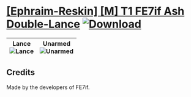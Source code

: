 # [\[Ephraim-Reskin\] \[M\] T1 FE7if Ash Double-Lance](https://git.io/Jisy3) [![Download](https://img.shields.io/badge/Download--red?style=social&logo=github)](https://git.io/Jisy2)

| <b>Lance</b><br/><img alt="Lance" src="https://git.io/JisXj"/> | <b>Unarmed</b><br/><img alt="Unarmed" src="https://git.io/Jis1I"/> |
| :---: | :---: |

## Credits

Made by the developers of FE7if.

